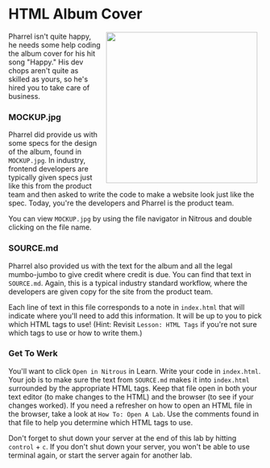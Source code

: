 # HTML Album Cover
<img src="https://after-school-assets.s3.amazonaws.com/happy.gif" width="300px" align="right" hspace="10"> 

Pharrel isn't quite happy, he needs some help coding the album cover for his hit song "Happy." His dev chops aren't quite as skilled as yours, so he's hired you to take care of business.

### MOCKUP.jpg
Pharrel did provide us with some specs for the design of the album, found in `MOCKUP.jpg`. In industry, frontend developers are typically given specs just like this from the product team and then asked to write the code to make a website look just like the spec. Today, you're the developers and Pharrel is the product team.

You can view `MOCKUP.jpg` by using the file navigator in Nitrous and double clicking on the file name.

### SOURCE.md

Pharrel also provided us with the text for the album and all the legal mumbo-jumbo to give credit where credit is due. You can find that text in `SOURCE.md`. Again, this is a typical industry standard workflow, where the developers are given copy for the site from the product team.

Each line of text in this file corresponds to a note in `index.html` that will indicate where you'll need to add this information. It will be up to you to pick which HTML tags to use! (Hint: Revisit `Lesson: HTML Tags` if you're not sure which tags to use or how to write them.)


### Get To Werk

You'll want to click `Open in Nitrous` in Learn. Write your code in `index.html`. Your job is to make sure the text from  `SOURCE.md` makes it into `index.html` surrounded by the appropriate HTML tags. Keep that file open in both your text editor (to make changes to the HTML) and the browser (to see if your changes worked). If you need a refresher on how to open an HTML file in the browser, take a look at `How To: Open A Lab`.
Use the comments found in that file to help you determine which HTML tags to use.

Don't forget to shut down your server at the end of this lab by hitting `control` + `c`. If you don't shut down your server, you won't be able to use terminal again, or start the server again for another lab.
